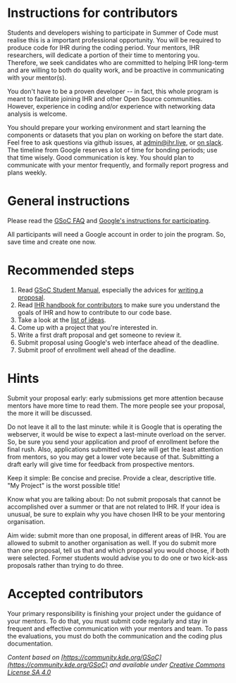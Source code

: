 # Instructions for contributors
Students and developers wishing to participate in Summer of Code must realise this is a important professional opportunity.
You will be required to produce code for IHR during the coding period. Your mentors, IHR researchers, will dedicate a 
portion of their time to mentoring you. Therefore, we seek candidates who are committed to helping IHR long-term and are 
willing to both do quality work, and be proactive in communicating with your mentor(s).

You don't have to be a proven developer -- in fact, this whole program is meant to facilitate joining IHR and other Open 
Source communities. However, experience in coding and/or experience with networking data analysis is welcome. 

You should prepare your working environment and start learning the components or datasets that you plan on working on before the 
start date. Feel free to ask questions via github issues, at admin@ihr.live, or [on slack](https://join.slack.com/t/internethealthreport/shared_invite/zt-15oqq0cwm-J5dbrY_qzgZ9sMIMTPqMWw). The timeline from Google reserves a lot 
of time for bonding periods; use that time wisely. Good communication is key. You should plan to communicate with your mentor 
frequently, and formally report progress and plans weekly.

# General instructions
Please read the [GSoC FAQ](https://developers.google.com/open-source/gsoc/faq) and [Google's instructions for participating](https://summerofcode.withgoogle.com/). 

All participants will need a Google account in order to join the program. So, save time and create one now. 

# Recommended steps
1) Read [GSoC Student Manual](https://google.github.io/gsocguides/student/), especially the advices for [writing a proposal](https://google.github.io/gsocguides/student/writing-a-proposal).
2) Read [IHR handbook for contributors](https://github.com/InternetHealthReport/gsoc/blob/main/ihr-contributor-handbook.md) to make sure you understand the goals of IHR and how to contribute to our code base.
3) Take a look at the [list of ideas](ideas.md).
4) Come up with a project that you're interested in.
5) Write a first draft proposal and get someone to review it.
6) Submit proposal using Google's web interface ahead of the deadline.
7) Submit proof of enrollment well ahead of the deadline.

# Hints
Submit your proposal early: early submissions get more attention because mentors have more time to read them. 
The more people see your proposal, the more it will be discussed.

Do not leave it all to the last minute: while it is Google that is operating the webserver, it would be wise to expect a last-minute overload on the server. 
So, be sure you send your application and proof of enrollment before the final rush. Also, applications submitted very late will get the least attention 
from mentors, so you may get a lower vote because of that. Submitting a draft early will give time for feedback from prospective mentors.

Keep it simple: Be concise and precise. Provide a clear, descriptive title. "My Project" is the worst possible title!

Know what you are talking about: Do not submit proposals that cannot be accomplished over a summer or that are not related to IHR. 
If your idea is unusual, be sure to explain why you have chosen IHR to be your mentoring organisation.

Aim wide: submit more than one proposal, in different areas of IHR. You are allowed to submit to another organisation as well. 
If you do submit more than one proposal, tell us that and which proposal you would choose, if both were selected. 
Former students would advise you to do one or two kick-ass proposals rather than trying to do three.

# Accepted contributors
Your primary responsibility is finishing your project under the guidance of your mentors. 
To do that, you must submit code regularly and stay in frequent and effective communication with your mentors and team. 
To pass the evaluations, you must do both the communication and the coding plus documentation.

*Content based on [https://community.kde.org/GSoC](https://community.kde.org/GSoC) and available under [Creative Commons License SA 4.0](https://community.kde.org/KDE_Community_Wiki:Copyrights)*
